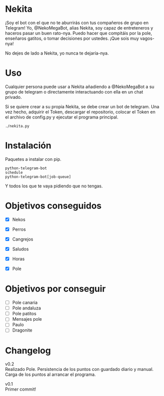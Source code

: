 
# Nekita
¡Soy el bot con el que no te aburrirás con tus compañeros de grupo en Telegram! Yo, @NekoMegaBot, alias Nekita, soy capaz de entreteneros y haceros pasar un buen rato-nya. Puedo hacer que compitáis por la pole, enseñaros gatitos, o tomar decisiones por ustedes. ¡Que sois muy vagos-nya!

No dejes de lado a Nekita, yo nunca te dejaría-nya.

# Uso
Cualquier persona puede usar a Nekita añadiendo a @NekoMegaBot a su grupo de telegram o directamente interactuando con ella en un chat privado.

Si se quiere crear a su propia Nekita, se debe crear un bot de telegram. Una vez hecho, adquirir el Token, descargar el repositorio, colocar el Token en el archivo de config.py y ejecutar el programa principal.

    ./nekita.py

# Instalación

Paquetes a instalar con pip.

    python-telegram-bot
    schedule
    python-telegram-bot[job-queue]

Y todos los que te vaya pidiendo que no tengas.

# Objetivos conseguidos

- [x] Nekos
- [x] Perros
- [x] Cangrejos
- [x] Saludos
- [x] Horas
- [X] Pole


# Objetivos por conseguir


- [ ] Pole canaria
- [ ] Pole andaluza
- [ ] Pole patitos
- [ ] Mensajes pole
- [ ] Paulo
- [ ] Dragonite

# Changelog

v0.2  
Realizado Pole.
Persistencia de los puntos con guardado diario y manual.
Carga de los puntos al arrancar el programa.

v0.1  
Primer commit!






